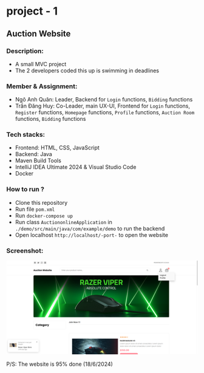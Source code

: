 # project - 1

## Auction Website

### Description:
- A small MVC project
- The 2 developers coded this up is swimming in deadlines

### Member & Assignment:
- Ngô Anh Quân: Leader, Backend for `Login` functions, `Bidding` functions
- Trần Đăng Huy: Co-Leader, main UX-UI, Frontend for `Login` functions, `Register` functions, 
`Homepage` functions, `Profile` functions, `Auction Room` functions, `Bidding` functions

### Tech stacks:
- Frontend: HTML, CSS, JavaScript
- Backend: Java
- Maven Build Tools
- IntelliJ IDEA Ultimate 2024 & Visual Studio Code
- Docker

### How to run ?
- Clone this repository
- Run file `pom.xml`
- Run `docker-compose up`
- Run class `AuctiononlineApplication` in `./demo/src/main/java/com/example/demo` to run the backend
- Open localhost `http://localhost/-port-` to open the website

### Screenshot:
![screenshoot](./Screenshot%202024-06-08%20014425.png)

P/S: The website is 95% done (18/6/2024)